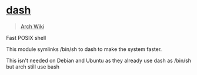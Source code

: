 # [dash](https://en.wikipedia.org/wiki/Almquist_shell#dash:_Ubuntu,_Debian_and_POSIX_compliance_of_Linux_distributions)

> [Arch Wiki](https://wiki.archlinux.org/index.php/Dash)

Fast POSIX shell

This module symlinks /bin/sh to dash to make the system faster.

This isn't needed on Debian and Ubuntu as they already use dash as /bin/sh but arch still use bash
